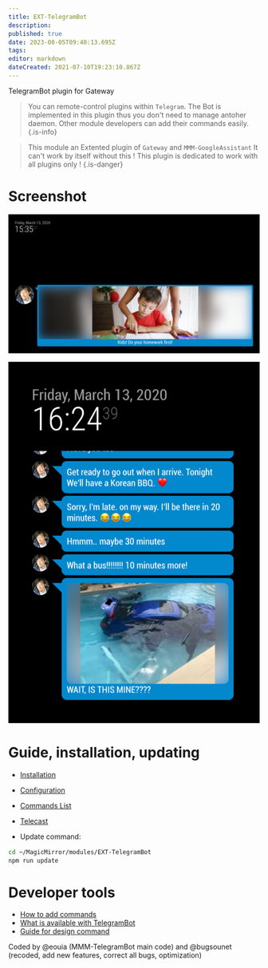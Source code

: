 ```yaml
---
title: EXT-TelegramBot
description: 
published: true
date: 2023-08-05T09:40:13.695Z
tags: 
editor: markdown
dateCreated: 2021-07-10T19:23:10.867Z
---
```


TelegramBot plugin for Gateway<br>

> You can remote-control plugins within `Telegram`.
> The Bot is implemented in this plugin thus you don't need to manage antoher daemon.
> Other module developers can add their commands easily.
{.is-info}

> This module an Extented plugin of `Gateway` and `MMM-GoogleAssistant`
> It can't work by itself without this !
> This plugin is dedicated to work with all plugins only !
{.is-danger}

# Screenshot

![](https://raw.githubusercontent.com/bugsounet/EXT-TelegramBot/master/screenshot/sc_fullsize.png)

![](https://raw.githubusercontent.com/bugsounet/EXT-TelegramBot/master/screenshot/sc_overflowed.png)

# Guide, installation, updating

 * [Installation](/en/EXT-TelegramBot/Installation)

 * [Configuration](/en/EXT-TelegramBot/Configuration)
 
 * [Commands List](/en/EXT-TelegramBot/CommandsList)
 
 * [Telecast](/en/EXT-TelegramBot/Telecast)

 * Update command:

```sh
cd ~/MagicMirror/modules/EXT-TelegramBot
npm run update
```

# Developer tools

 * [How to add commands](/en/EXT-TelegramBot/DevCommands)
 * [What is available with TelegramBot](/en/EXT-TelegramBot/devAvailable)
 * [Guide for design command](/en/EXT-TelegramBot/devDesign)
 
 Coded by @eouia (MMM-TelegramBot main code) and @bugsounet (recoded, add new features, correct all bugs, optimization)